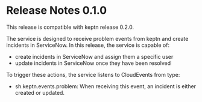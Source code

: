 # Release Notes 0.1.0

This release is compatible with keptn release 0.2.0.

The service is designed to receive problem events from keptn and create incidents in ServiceNow. In this release, the service is capable of:
- create incidents in ServiceNow and assign them a specific user
- update incidents in ServiceNow once they have been resolved

To trigger these actions, the service listens to CloudEvents from type:
- sh.keptn.events.problem: When receiving this event, an incident is either created or updated.
